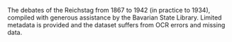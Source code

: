 The debates of the Reichstag from 1867 to 1942 (in practice to 1934), compiled with generous assistance by the Bavarian State Library. Limited metadata is provided and the dataset suffers from OCR errors and missing data.
